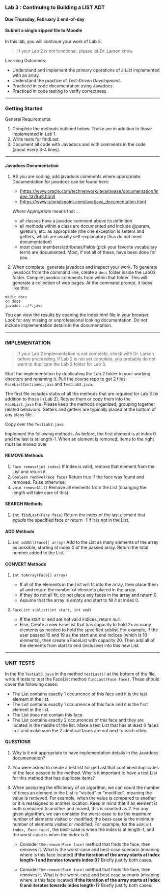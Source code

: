 ### Lab 3 : Continuing to Building a LIST ADT
#### Due Thursday, February 2 end-of-day
#### Submit a single zipped file to Moodle

In this lab, you will continue your work of Lab 2.

> If your Lab 2 is not functional, please let Dr. Larson know.

Learning Outcomes:

- Understand and implement the primary operations of a _List_ implemented with an array.
- Understand the practice of _Test-Driven Development_.
- Practiced in code documentation using Javadocs.
- Practiced in code testing to verify correctness.

<hr>

### Getting Started

General Requirements:

1. Complete the methods outlined below. These are in addition to those implemented in Lab 1.
2. Write tests for findLast.
3. Document all code with Javadocs and with comments in the code (about every 3-4 lines).

<hr>

#### Javadocs Documentation

1. AS you are coding, add javadocs comments where appropriate. Documentation for javadocs can be found here:
    - [https://www.oracle.com/technetwork/java/javase/documentation/index-137868.html]
    - [https://www.tutorialspoint.com/java/java_documentation.htm]

    _Where Appropriate_ means that ...
    - all classes have a javadoc comment above its definition
    - all methods within a class are documented and include @param, @return, etc. as appropriate (the one exception is setters and getters, which are usually self-explanatory thus do not need documentation)
    - most class members/attributes/fields (pick your favorite vocabulary term) are documented. Most, if not all of these, have been done for you.

1. When complete, generate javadocs and inspect your work. To generate javadocs from the command line, create a `docs` folder inside the Lab02 folder. Compile javadoc comments from within that folder. This will generate a collection of web pages. At the command prompt, it looks like this:
  ```
  mkdir docs
  cd docs
  javadoc ../*.java
  ```
  You can view the results by opening the index.html file in your browser. Look for any missing or unprofessional looking documentation. Do not include implementation details in the documentation.

<hr>

### IMPLEMENTATION

> If your Lab 2 implementation is not complete, check with Dr. Larson before proceeding. If Lab 2 is not yet complete, you probably do not want to duplicate the Lab 2 folder for Lab 3.

Start the implementation by duplicating the Lab 2 folder in your working directory and renaming it. Pull the course repo to get 2 files: `FaceListContinued.java` and `TestLab3.java`. 

The first file includes stubs of all the methods that are required for Lab 3 (in addition to those in Lab 2). Retype them or copy them into the `FaceList.java` file. Please keep the methods organized, grouping together related behaviors. Setters and getters are typically placed at the bottom of any class file.

Copy over the `TestLab3.java`.

Implement the following methods. As before, the first element is at index 0 and the last is at length-1. When an element is removed, items to the right must be moved over.

#### REMOVE Methods

1. `Face remove(int index)` If index is valid, remove that element from the List and return it.
1. `Boolean remove(Face face)` Return true if the face was found and removed. False otherwise.
1. `void removeAll()` Remove all elements from the List (changing the length will take care of this).

#### SEARCH Methods

1. `int findLast(Face face)` Return the index of the last element that _equals_ the specified face or return -1 if it is not in the List.
 
#### ADD Methods

1. `int addAll(Face[] array)` Add to the List as many elements of the array as possible, starting at index 0 of the passed array. Return the total number added to the List.

#### CONVERT Methods

1. `int toArray(Face[] array)`
    - If all of the elements in the List will fit into the array, then place them all and return the number of elements placed in the array.
    - If they do not all fit, do not place any faces in the array and return 0.
    - Assume that the array is empty and start to fill it at index 0.

1. `FaceList sublist(int start, int end)` 
    - If the start or end are not valid indices, return null.
    - Else, Create a new FaceList that has capacity to hold 2x as many elements as needed to hold the specified sublist. For example, if the user passed 10 and 19 as the start and end indices (which is 10 elements), then create a FaceList with capacity 20. Then add all of the elements from start to end (inclusive) into this new List.

<hr>

### UNIT TESTS

In the file `TestLab3.java` in the method `testLast()` at the bottom of the file, write 4 tests to test the FaceList method `findLast(Face face)`. These should cover the following cases:

- The List contains exactly 1 occurrence of this face and it is the last element in the list.
- The List contains exactly 1 occurrence of this face and it is the first element in the list.
- The List does not contain this face.
- The List contains exactly 2 occurrences of this face and they are located in the middle of the list. Make a test List that has at least 6 faces in it and make sure the 2 identical faces are not next to each other.


#### QUESTIONS

1. Why is it not appropriate to have implementation details in the Javadocs documentation?

2. You were asked to create a test list for getLast that contained duplicates of the face passed to the method. Why is it important to have a test List for this method that has duplicate items?

3. When analyzing the efficiency of an algorithm, we can count the number of times an element in the List is "visited" or "modified", meaning the value is retrieved. For example, when the value is compared to another or it is reassigned to another location. Keep in mind that if an element is both compared to another and moved, this is counted as 2. For any given algorithm, we can consider the worst-case to be the maximum number of elements visited or modified; the best-case is the minimum number of elements visited or modified. For example, for the `add(int index, Face face)`, the best-case is when the index is at length-1, and the worst-case is when the index is 0.

    - Consider the `remove(Face face)` method that finds the face, then removes it. What is the worst-case and best-case scenario (meaning where is this face located) **if the iteration of the array starts at index length-1 and iterates towards index 0?** Briefly justify both cases.

    - Consider the `remove(Face face)` method that finds the face, then removes it. What is the worst-case and best-case scenario (meaning where is this face located) **if the iteration of the array starts at index 0 and iterates towards index length-1?** Briefly justify both cases.
    
     



